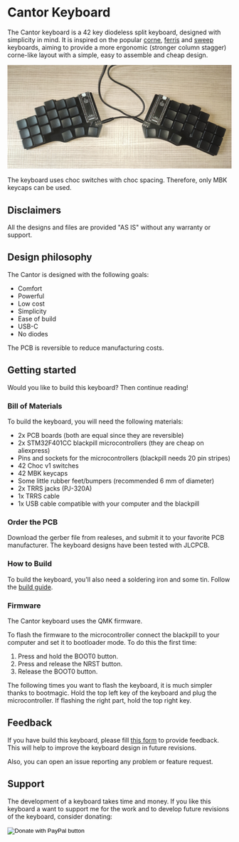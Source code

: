 # Cantor Keyboard
The Cantor keyboard is a 42 key diodeless split keyboard, designed with simplicity in mind. It is inspired on the popular [corne](https://github.com/foostan/crkbd), [ferris](https://github.com/pierrechevalier83/ferris) and [sweep](https://github.com/davidphilipbarr/Sweep) keyboards, aiming to provide a more ergonomic (stronger column stagger) corne-like layout with a simple, easy to assemble and cheap design.

![Cantor Keyboard](assets/cantor_keyboard.jpg)

The keyboard uses choc switches with choc spacing. Therefore, only MBK keycaps can be used.

## Disclaimers

All the designs and files are provided "AS IS" without any warranty or support.

## Design philosophy

The Cantor is designed with the following goals:

- Comfort
- Powerful
- Low cost
- Simplicity
- Ease of build
- USB-C
- No diodes

The PCB is reversible to reduce manufacturing costs.

## Getting started

Would you like to build this keyboard? Then continue reading!

### Bill of Materials

To build the keyboard, you will need the following materials:

- 2x PCB boards (both are equal since they are reversible)
- 2x STM32F401CC blackpill microcontrollers (they are cheap on aliexpress)
- Pins and sockets for the microcontrollers (blackpill needs 20 pin stripes)
- 42 Choc v1 switches
- 42 MBK keycaps
- Some little rubber feet/bumpers (recommended 6 mm of diameter)
- 2x TRRS jacks (PJ-320A)
- 1x TRRS cable
- 1x USB cable compatible with your computer and the blackpill

### Order the PCB

Download the gerber file from realeses, and submit it to your favorite PCB manufacturer. The keyboard designs have been tested with JLCPCB.

### How to Build

To build the keyboard, you'll also need a soldering iron and some tin. Follow the [build guide](doc/build_guide.md).

### Firmware

The Cantor keyboard uses the QMK firmware.

To flash the firmware to the microcontroller connect the blackpill to your computer and set it to bootloader mode. To do this the first time:

1. Press and hold the BOOT0 button.
2. Press and release the NRST button.
3. Release the BOOT0 button.

The following times you want to flash the keyboard, it is much simpler thanks to bootmagic. Hold the top left key of the keyboard and plug the microcontroller. If flashing the right part, hold the top right key.

## Feedback

If you have build this keyboard, please fill [this form](https://forms.gle/nfJCsei5hyHbjaHn9) to provide feedback. This will help to improve the keyboard design in future revisions.

Also, you can open an issue reporting any problem or feature request.

## Support

The development of a keyboard takes time and money. If you like this keyboard a want to support me for the work and to develop future revisions of the keyboard, consider donating:

<form action="https://www.paypal.com/donate" method="post" target="_top">
<input type="hidden" name="hosted_button_id" value="ZKKE68MCBQ9P6" />
<input type="image" src="https://www.paypalobjects.com/en_US/i/btn/btn_donate_SM.gif" border="0" name="submit" title="PayPal - The safer, easier way to pay online!" alt="Donate with PayPal button" />
<img alt="" border="0" src="https://www.paypal.com/en_ES/i/scr/pixel.gif" width="1" height="1" />
</form>
